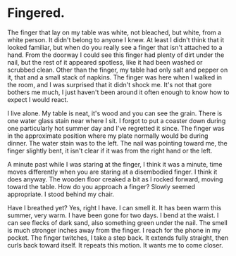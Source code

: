 # Fingered.

The finger that lay on my table was white, not bleached, but white, from a white person. It didn't belong to anyone I knew. At least I didn't think that it looked familiar, but when do you really see a finger that isn't attached to a hand. From the doorway I could see this finger had plenty of dirt under the nail, but the rest of it appeared spotless, like it had been washed or scrubbed clean. Other than the finger, my table had only salt and pepper on it, that and a small stack of napkins. The finger was here when I walked in the room, and I was surprised that it didn't shock me. It's not that gore bothers me much, I just haven't been around it often enough to know how to expect I would react.

I live alone. My table is neat, it's wood and you can see the grain. There is one water glass stain near where I sit. I forgot to put a coaster down during one particularly hot summer day and I've regretted it since. The finger was in the approximate position where my plate normally would be during dinner. The water stain was to the left. The nail was pointing toward me, the finger slightly bent, it isn't clear if it was from the right hand or the left.

A minute past while I was staring at the finger, I think it was a minute, time moves differently when you are staring at a disembodied finger. I think it does anyway. The wooden floor creaked a bit as I rocked forward, moving toward the table. How do you approach a finger? Slowly seemed appropriate. I stood behind my chair.

Have I breathed yet? Yes, right I have. I can smell it. It has been warm this summer, very warm. I have been gone for two days. I bend at the waist. I can see flecks of dark sand, also something green under the nail. The smell is much stronger inches away from the finger. I reach for the phone in my pocket. The finger twitches, I take a step back. It extends fully straight, then curls back toward itself. It repeats this motion. It wants me to come closer.
